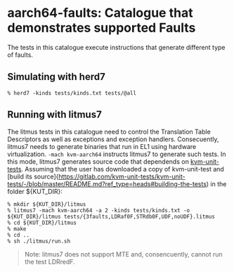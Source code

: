aarch64-faults: Catalogue that demonstrates supported Faults
============================================================

The tests in this catalogue execute instructions that generate
different type of faults.

Simulating with herd7
---------------------

    % herd7 -kinds tests/kinds.txt tests/@all

Running with litmus7
--------------------

The litmus tests in this catalogue need to control the Translation
Table Descriptors as well as exceptions and exception
handlers. Consecuently, litmus7 needs to generate binaries that run in
EL1 using hardware virtualization. `-mach kvm-aarch64` instructs
litmus7 to generate such tests. In this mode, litmus7 generates source
code that dependends on
[kvm-unit-tests](http://www.linux-kvm.org/page/KVM-unit-tests). Assuming
that the user has downloaded a copy of kvm-unit-test and [build its
source]{https://gitlab.com/kvm-unit-tests/kvm-unit-tests/-/blob/master/README.md?ref_type=heads#building-the-tests)
in the folder ${KUT_DIR}:

    % mkdir ${KUT_DIR}/litmus
    % litmus7 -mach kvm-aarch64 -a 2 -kinds tests/kinds.txt -o ${KUT_DIR}/litmus tests/{3faults,LDRaf0F,STRdb0F,UDF,noUDF}.litmus
    % cd ${KUT_DIR}/litmus
    % make
    % cd ..
    % sh ./litmus/run.sh

> Note: litmus7 does not support MTE and, consencuently, cannot run the test LDRredF.
